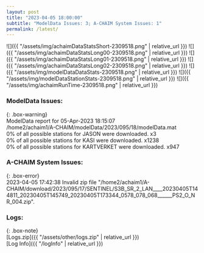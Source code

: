 ```yaml
---
layout: post
title: "2023-04-05 18:00:00"
subtitle: "ModelData Issues: 3; A-CHAIM System Issues: 1"
permalink: /latest/
---
```


![]({{ "/assets/img/achaimDataStatsShort-2309518.png" | relative_url }})
![]({{ "/assets/img/achaimDataStatsLong00-2309518.png" | relative_url }})
![]({{ "/assets/img/achaimDataStatsLong01-2309518.png" | relative_url }})
![]({{ "/assets/img/achaimDataStatsLong02-2309518.png" | relative_url }})
![]({{ "/assets/img/modelDataDataStats-2309518.png" | relative_url }})
![]({{ "/assets/img/modelDataStationStats-2309518.png" | relative_url }})
![]({{ "/assets/img/achaimRunTime-2309518.png" | relative_url }})


### ModelData Issues:  
  
{: .box-warning}  
 ModelData report for 05-Apr-2023 18:15:07   
 /home2/achaim1/A-CHAIM/modelData/2023/095/18/modelData.mat   
 0% of all possible stations for JASON were downloaded. x3   
 0% of all possible stations for KASI were downloaded. x1238   
 0% of all possible stations for KARTVERKET were downloaded. x947   
  
### A-CHAIM System Issues:  
  
{: .box-error}  
2023-04-05 17:42:38 Invalid zip file "/home2/achaim1/A-CHAIM/download/2023/095/17/SENTINEL/S3B_SR_2_LAN____20230405T144811_20230405T145749_20230405T173344_0578_078_068______PS2_O_NR_004.zip".  

### Logs:  
  
{: .box-note}  
[Logs.zip]({{ "/assets/other/logs.zip" | relative_url }})  
[Log Info]({{ "/logInfo" | relative_url }})  
